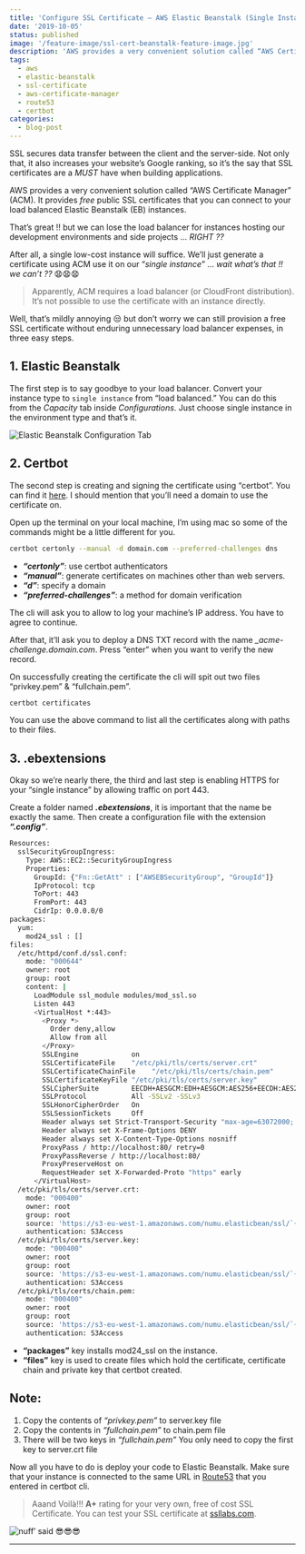 ```yaml
---
title: 'Configure SSL Certificate — AWS Elastic Beanstalk (Single Instance)'
date: '2019-10-05'
status: published
image: '/feature-image/ssl-cert-beanstalk-feature-image.jpg'
description: 'AWS provides a very convenient solution called “AWS Certificate Manager” (ACM). It provides free public SSL certificates that you can connect to your load balanced Elastic Beanstalk (EB) instances. Apparently, ACM requires a load balancer (or CloudFront distribution). It’s not possible to use the certificate with an instance directly.'
tags:
  - aws
  - elastic-beanstalk
  - ssl-certificate
  - aws-certificate-manager
  - route53
  - certbot
categories:
  - blog-post
---
```


SSL secures data transfer between the client and the server-side. Not only that, it also increases your website’s Google ranking, so it’s the say that SSL certificates are a _MUST_ have when building applications.

AWS provides a very convenient solution called “AWS Certificate Manager” (ACM). It provides _free_ public SSL certificates that you can connect to your load balanced Elastic Beanstalk (EB) instances.

That’s great !! but we can lose the load balancer for instances hosting our development environments and side projects … _RIGHT ??_

After all, a single low-cost instance will suffice. We’ll just generate a certificate using ACM use it on our “_single instance_” … _wait what’s that !! we can’t ??_ 😧😧😧

> Apparently, ACM requires a load balancer (or CloudFront distribution). It’s not possible to use the certificate with an instance directly.

Well, that’s mildly annoying 😒 but don’t worry we can still provision a free SSL certificate without enduring unnecessary load balancer expenses, in three easy steps.

## 1. Elastic Beanstalk

The first step is to say goodbye to your load balancer. Convert your instance type to `single instance` from “load balanced.” You can do this from the _Capacity_ tab inside _Configurations_. Just choose single instance in the environment type and that’s it.

![Elastic Beanstalk Configuration Tab](/post-images/beanstalk-config-screen.png)

## 2. Certbot

The second step is creating and signing the certificate using “certbot”. You can find it [here](https://certbot.eff.org/). I should mention that you’ll need a domain to use the certificate on.

Open up the terminal on your local machine, I’m using mac so some of the commands might be a little different for you.

```sh
certbot certonly --manual -d domain.com --preferred-challenges dns
```

- **_“certonly”_**: use certbot authenticators
- **_“manual”_**: generate certificates on machines other than web servers.
- **_“d”_**: specify a domain
- **_“preferred-challenges”_**: a method for domain verification

The cli will ask you to allow to log your machine’s IP address. You have to agree to continue.

After that, it’ll ask you to deploy a DNS TXT record with the name _\_acme-challenge.domain.com_. Press “enter” when you want to verify the new record.

On successfully creating the certificate the cli will spit out two files “privkey.pem” &amp; “fullchain.pem”.

```sh
certbot certificates
```

You can use the above command to list all the certificates along with paths to their files.

## 3. .ebextensions

Okay so we’re nearly there, the third and last step is enabling HTTPS for your “single instance” by allowing traffic on port 443.

Create a folder named **_.ebextensions_**, it is important that the name be exactly the same. Then create a configuration file with the extension **_“.config”_**.

```sh
Resources:
  sslSecurityGroupIngress:
    Type: AWS::EC2::SecurityGroupIngress
    Properties:
      GroupId: {"Fn::GetAtt" : ["AWSEBSecurityGroup", "GroupId"]}
      IpProtocol: tcp
      ToPort: 443
      FromPort: 443
      CidrIp: 0.0.0.0/0
packages:
  yum:
    mod24_ssl : []
files:
  /etc/httpd/conf.d/ssl.conf:
    mode: "000644"
    owner: root
    group: root
    content: |
      LoadModule ssl_module modules/mod_ssl.so
      Listen 443
      <VirtualHost *:443>
        <Proxy *>
          Order deny,allow
          Allow from all
        </Proxy>
        SSLEngine             on
        SSLCertificateFile    "/etc/pki/tls/certs/server.crt"
        SSLCertificateChainFile    "/etc/pki/tls/certs/chain.pem"
        SSLCertificateKeyFile "/etc/pki/tls/certs/server.key"
        SSLCipherSuite        EECDH+AESGCM:EDH+AESGCM:AES256+EECDH:AES256+EDH
        SSLProtocol           All -SSLv2 -SSLv3
        SSLHonorCipherOrder   On
        SSLSessionTickets     Off
        Header always set Strict-Transport-Security "max-age=63072000; includeSubdomains; preload"
        Header always set X-Frame-Options DENY
        Header always set X-Content-Type-Options nosniff
        ProxyPass / http://localhost:80/ retry=0
        ProxyPassReverse / http://localhost:80/
        ProxyPreserveHost on
        RequestHeader set X-Forwarded-Proto "https" early
      </VirtualHost>
  /etc/pki/tls/certs/server.crt:
    mode: "000400"
    owner: root
    group: root
    source: 'https://s3-eu-west-1.amazonaws.com/numu.elasticbean/ssl/`{"Ref": "AWSEBEnvironmentName" }`.crt'
    authentication: S3Access
  /etc/pki/tls/certs/server.key:
    mode: "000400"
    owner: root
    group: root
    source: 'https://s3-eu-west-1.amazonaws.com/numu.elasticbean/ssl/`{"Ref": "AWSEBEnvironmentName" }`.key'
    authentication: S3Access
  /etc/pki/tls/certs/chain.pem:
    mode: "000400"
    owner: root
    group: root
    source: 'https://s3-eu-west-1.amazonaws.com/numu.elasticbean/ssl/`{"Ref": "AWSEBEnvironmentName" }`.pem'
    authentication: S3Access
```

- **“packages”** key installs mod24_ssl on the instance.
- **“files”** key is used to create files which hold the certificate, certificate chain and private key that certbot created.

## **Note:**

1. Copy the contents of _“privkey.pem”_ to server.key file
2. Copy the contents in _“fullchain.pem”_ to chain.pem file
3. There will be two keys in _“fullchain.pem”_ You only need to copy the first key to server.crt file

Now all you have to do is deploy your code to Elastic Beanstalk. Make sure that your instance is connected to the same URL in [Route53](https://aws.amazon.com/route53/) that you entered in certbot cli.

> Aaand Voilà!!! **A+** rating for your very own, free of cost SSL Certificate. You can test your SSL certificate at [ssllabs.com](https://www.ssllabs.com/ssltest/).

![nuff’ said 😎😎😎](/post-images/ssl-cert-results.png)

---
